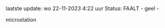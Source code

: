 laatste update: 
wo 22-11-2023  4:22   uur 
Status: FAALT - geel - 
<div class="service R">microstation</div>